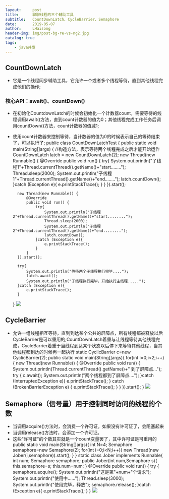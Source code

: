 ```yaml
---
layout:     post
title:      聊聊线程的三个辅助工具
subtitle:   CountDownLatch、CycleBarrier、Semaphore
date:       2019-05-07
author:     LHaisong
header-img: img/post-bg-re-vs-ng2.jpg
catalog: true
tags:
    - java并发
---
```


## CountDownLatch
- 它是一个线程同步辅助工具，它允许一个或者多个线程等待，直到其他线程完成他们的操作;
### 核心API：await()、countDown()
- 在初始化CountdownLatch的时候会初始化一个计数器count，需要等待的线程调用await()方法，直到count计数器的值为0；其他线程完成工作任务后调用countDown()方法，count计数器的值减1;
- 使用count计数器来控制等待，当计数器的值为0的时候表示自己的等待结束了，可以执行了;
    public class CountDownLatchTest {
	public static void main(String[]args) {
		//构造方法，表示等待两个线程完成之后才能开始运作
		CountDownLatch latch = new CountDownLatch(2);
		new Thread(new Runnable() {
			@Override
			public void run() {
			   try{
			   	  System.out.println("子线程1"+Thread.currentThread().getName()+"start........");
			   	  Thread.sleep(2000);
				   System.out.println("子线程1"+Thread.currentThread().getName()+"end........");
				   latch.countDown();
			   }catch (Exception e){
			   	e.printStackTrace();
			   }
			}
		}).start();

		new Thread(new Runnable() {
			@Override
			public void run() {
				try{
					System.out.println("子线程2"+Thread.currentThread().getName()+"start........");
					Thread.sleep(2000);
					System.out.println("子线程2"+Thread.currentThread().getName()+"end........");
					latch.countDown();
				}catch (Exception e){
					e.printStackTrace();
				}
			}
		}).start();

		try{
			System.out.println("等待两个子线程执行完毕....");
			latch.await();
			System.out.println("子线程执行完毕，开始执行主线程.....");
		}catch (Exception e){
			e.printStackTrace();
		}
	}
![](https://i.imgur.com/H8kKvCA.png)

## CycleBarrier
- 允许一组线程相互等待，直到到达某个公共的屏障点，所有线程都被释放以后CycleBarrier是可以重用的;CountDownLatch着重与让线程等待其他线程完成，CycleBarrier着重于当线程到达某个状态以后停下来等待其他线程，当其他线程都到达的时候再一起执行
    static CyclicBarrier c=new CyclicBarrier(2);
	public static void main(String[]args){
		for(int i=0;i<2;i++){
			new Thread(new Runnable() {
				@Override
				public void run() {
					System.out.println(Thread.currentThread().getName()+" 到了屏障点...");
					try {
						c.await();
						System.out.println("两个线程都到了屏障点....");
					}catch (InterruptedException e){
						e.printStackTrace();
					} catch (BrokenBarrierException e) {
						e.printStackTrace();
					}
				}
			}).start();
		}
![](https://i.imgur.com/pwInWCf.png)

## Semaphore（信号量）用于控制同时访问的线程的个数
- 当调用acquire()方法时，会消费一个许可证。如果没有许可证了，会阻塞起来
- 当调用release()方法时，会添加一个许可证。
- 这些"许可证"的个数其实就是一个count变量罢了，其中许可证是可重用的
     public static void main(String[]args){
		int N=4;
		Semaphore semaphore=new Semaphore(2);
		for(int i=0;i<N;i++){
			new Thread(new Jober(i,semaphore)).start();
		}
	}
	static class Jober implements Runnable{
		int num;
		Semaphore semaphore;
		public Jober(int num,Semaphore s){
			this.semaphore=s;
			this.num=num;
		}
		@Override
		public void run() {
			try {
				semaphore.acquire();
				System.out.println("这是第"+num+"个请求");
				System.out.println("使用中......");
				Thread.sleep(3000);
				System.out.println("使用完毕，释放");
				semaphore.release();
			}catch (Exception e){
				e.printStackTrace();
			}
		}
![](https://i.imgur.com/SNYxVT0.png)
